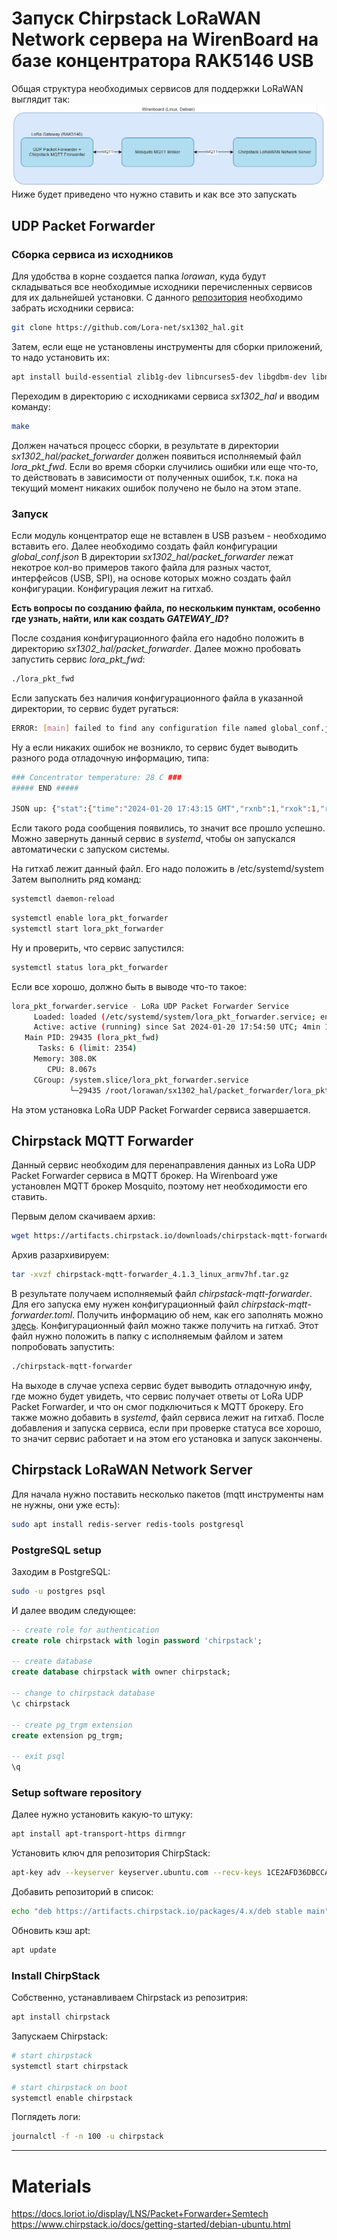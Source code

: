 # Запуск Chirpstack LoRaWAN Network сервера на WirenBoard на базе концентратора RAK5146 USB
Общая структура необходимых сервисов для поддержки LoRaWAN выглядит так:
![lorawan_chirpstack_architecture](lorawan_chirpstack_architecture.png)
Ниже будет приведено что нужно ставить и как все это запускать
## UDP Packet Forwarder
### Сборка сервиса из исходников
Для удобства в корне создается папка *lorawan*, куда будут складываться все необходимые исходники перечисленных сервисов для их дальнейшей установки.
С данного [репозитория](https://github.com/Lora-net/sx1302_hal.git) необходимо забрать исходники сервиса:
```bash
git clone https://github.com/Lora-net/sx1302_hal.git
```

Затем, если еще не установлены инструменты для сборки приложений, то надо установить их:
```bash
apt install build-essential zlib1g-dev libncurses5-dev libgdbm-dev libnss3-dev libssl-dev libreadline-dev libffi-dev
```
Переходим в директорию с исходниками сервиса *sx1302_hal* и вводим команду:
```bash
make
```
Должен начаться процесс сборки, в результате в директории *sx1302_hal/packet_forwarder* должен появиться исполняемый файл *lora_pkt_fwd*.
Если во время сборки случились ошибки или еще что-то, то действовать в зависимости от полученных ошибок, т.к. пока на текущий момент никаких ошибок получено не было на этом этапе.

### Запуск
Если модуль концентратор еще не вставлен в USB разъем - необходимо вставить его. Далее необходимо создать файл конфигурации *global_conf.json* В директории *sx1302_hal/packet_forwarder* лежат некотрое кол-во примеров такого файла для разных частот, интерфейсов (USB, SPI), на основе которых можно создать файл конфигурации. Конфигурация лежит на гитхаб. 

**Есть вопросы по созданию файла, по нескольким пунктам, особенно где узнать, найти, или как создать *GATEWAY_ID*?**

После создания конфигурационного файла его надобно положить в директорию *sx1302_hal/packet_forwarder*.
Далее можно пробовать запустить сервис *lora_pkt_fwd*:
```bash
./lora_pkt_fwd
```
Если запускать без наличия конфигурационного файла в указанной директории, то сервис будет ругаться:
```bash
ERROR: [main] failed to find any configuration file named global_conf.json
```
Ну а если никаких ошибок не возникло, то сервис будет выводить разного рода отладочную информацию, типа:
```bash
### Concentrator temperature: 28 C ###
##### END #####

JSON up: {"stat":{"time":"2024-01-20 17:43:15 GMT","rxnb":1,"rxok":1,"rxfw":1,"ackr":0.0,"dwnb":0,"txnb":0,"temp":27.6}}
```
Если такого рода сообщения появились, то значит все прошло успешно.
Можно завернуть данный сервис в *systemd*, чтобы он запускался автоматически с запуском системы.

На гитхаб лежит данный файл. Его надо положить в /etc/systemd/system
Затем выполнить ряд команд:
```bash
systemctl daemon-reload
```
```bash
systemctl enable lora_pkt_forwarder
systemctl start lora_pkt_forwarder
```
Ну и проверить, что сервис запустился:
```bash
systemctl status lora_pkt_forwarder
```
Если все хорошо, должно быть в выводе что-то такое:
```bash
lora_pkt_forwarder.service - LoRa UDP Packet Forwarder Service
     Loaded: loaded (/etc/systemd/system/lora_pkt_forwarder.service; enabled; vendor preset: enabled)
     Active: active (running) since Sat 2024-01-20 17:54:50 UTC; 4min 12s ago
   Main PID: 29435 (lora_pkt_fwd)
      Tasks: 6 (limit: 2354)
     Memory: 308.0K
        CPU: 8.067s
     CGroup: /system.slice/lora_pkt_forwarder.service
             └─29435 /root/lorawan/sx1302_hal/packet_forwarder/lora_pkt_fwd -c /root/lorawan/sx1302_hal/packet_forwarder/global_conf.json
```
На этом установка LoRa UDP Packet Forwarder сервиса завершается.

## Chirpstack MQTT Forwarder
Данный сервис необходим для перенаправления данных из LoRa UDP Packet Forwarder сервиса в MQTT брокер. На Wirenboard уже установлен MQTT брокер Mosquito, поэтому нет необходимости его ставить.

Первым делом скачиваем архив:
```bash
wget https://artifacts.chirpstack.io/downloads/chirpstack-mqtt-forwarder/chirpstack-mqtt-forwarder_4.1.3_linux_armv7hf.tar.gz
```
Архив разархивируем:
```bash
tar -xvzf chirpstack-mqtt-forwarder_4.1.3_linux_armv7hf.tar.gz
```
В результате получаем исполняемый файл *chirpstack-mqtt-forwarder*. Для его запуска ему нужен конфигурационный файл *chirpstack-mqtt-forwarder.toml*. Получить информацию об нем, как его заполнять можно [здесь](https://www.chirpstack.io/docs/chirpstack-mqtt-forwarder/configuration.html). Конфигурационный файл можно также получить на гитхаб.
Этот файл нужно положить в папку с исполняемым файлом и затем попробовать запустить:
```bash
./chirpstack-mqtt-forwarder
```
На выходе в случае успеха сервис будет выводить отладочную инфу, где можно будет увидеть, что сервис получает ответы от LoRa UDP Packet Forwarder, и что он смог подключиться к MQTT брокеру.
Его также можно добавить в *systemd*, файл сервиса лежит на гитхаб.
После добавления и запуска сервиса, если при проверке статуса все хорошо, то значит сервис работает и на этом его установка и запуск закончены.
## Chirpstack LoRaWAN Network Server
Для начала нужно поставить несколько пакетов (mqtt инструменты нам не нужны, они уже есть):
```bash
sudo apt install redis-server redis-tools postgresql
```
### PostgreSQL setup
Заходим в PostgreSQL:
```bash
sudo -u postgres psql
```

И далее вводим следующее:
```sql
-- create role for authentication
create role chirpstack with login password 'chirpstack';

-- create database
create database chirpstack with owner chirpstack;

-- change to chirpstack database
\c chirpstack

-- create pg_trgm extension
create extension pg_trgm;

-- exit psql
\q
```
### Setup software repository
Далее нужно установить какую-то штуку:
```bash
apt install apt-transport-https dirmngr
```
Установить ключ для репозитория ChirpStack:
```bash
apt-key adv --keyserver keyserver.ubuntu.com --recv-keys 1CE2AFD36DBCCA00
```
Добавить репозиторий в список:
```bash
echo "deb https://artifacts.chirpstack.io/packages/4.x/deb stable main" | sudo tee /etc/apt/sources.list.d/chirpstack.list
```
Обновить кэш apt:
```bash
apt update
```

### Install ChirpStack
Собственно, устанавливаем Chirpstack из репозитрия:
```bash
apt install chirpstack
```
Запускаем Chirpstack:
```bash
# start chirpstack
systemctl start chirpstack

# start chirpstack on boot
systemctl enable chirpstack
```
Поглядеть логи:
```bash
journalctl -f -n 100 -u chirpstack
```
_______
# Materials
https://docs.loriot.io/display/LNS/Packet+Forwarder+Semtech
https://www.chirpstack.io/docs/getting-started/debian-ubuntu.html